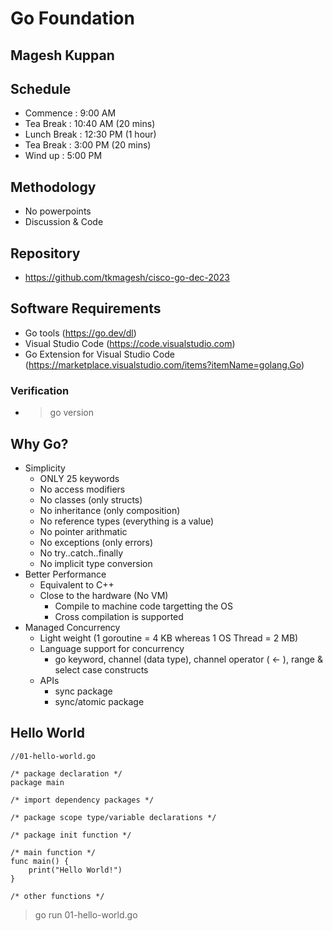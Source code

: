 # Go Foundation

## Magesh Kuppan

## Schedule
- Commence      : 9:00 AM
- Tea Break     : 10:40 AM (20 mins)
- Lunch Break   : 12:30 PM (1 hour)
- Tea Break     : 3:00 PM (20 mins)
- Wind up       : 5:00 PM

## Methodology
- No powerpoints
- Discussion & Code

## Repository
- https://github.com/tkmagesh/cisco-go-dec-2023

## Software Requirements
- Go tools (https://go.dev/dl)
- Visual Studio Code (https://code.visualstudio.com)
- Go Extension for Visual Studio Code (https://marketplace.visualstudio.com/items?itemName=golang.Go)
### Verification
- >go version

## Why Go?
- Simplicity
    - ONLY 25 keywords
    - No access modifiers
    - No classes (only structs)
    - No inheritance (only composition)
    - No reference types (everything is a value)
    - No pointer arithmatic
    - No exceptions (only errors)
    - No try..catch..finally
    - No implicit type conversion
- Better Performance
    - Equivalent to C++
    - Close to the hardware (No VM)
        - Compile to machine code targetting the OS
        - Cross compilation is supported 
- Managed Concurrency
    - Light weight (1 goroutine = 4 KB whereas 1 OS Thread = 2 MB)
    - Language support for concurrency
        - go keyword, channel (data type), channel operator ( <- ), range & select case constructs
    - APIs 
        - sync package
        - sync/atomic package

## Hello World

```
//01-hello-world.go

/* package declaration */
package main

/* import dependency packages */

/* package scope type/variable declarations */

/* package init function */

/* main function */
func main() {
	print("Hello World!")
}

/* other functions */
```
> go run 01-hello-world.go